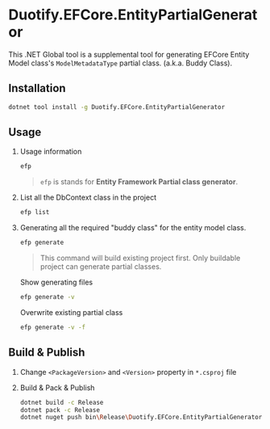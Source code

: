# Duotify.EFCore.EntityPartialGenerator

This .NET Global tool is a supplemental tool for generating EFCore Entity Model class's `ModelMetadataType` partial class. (a.k.a. Buddy Class).

## Installation

```sh
dotnet tool install -g Duotify.EFCore.EntityPartialGenerator
```

## Usage

1. Usage information

    ```sh
    efp
    ```

    > `efp` is stands for **Entity Framework Partial class generator**.

1. List all the DbContext class in the project

    ```sh
    efp list
    ```

2. Generating all the required "buddy class" for the entity model class.

    ```sh
    efp generate
    ```

    > This command will build existing project first. Only buildable project can generate partial classes.

    Show generating files 

    ```sh
    efp generate -v
    ```

    Overwrite existing partial class

    ```sh
    efp generate -v -f
    ```

## Build & Publish

1. Change `<PackageVersion>` and `<Version>` property in `*.csproj` file

2. Build & Pack & Publish

    ```sh
    dotnet build -c Release
    dotnet pack -c Release
    dotnet nuget push bin\Release\Duotify.EFCore.EntityPartialGenerator.1.1.2.nupkg --api-key YourApiKeyFromNuGetOrg --source https://api.nuget.org/v3/index.json
    ```

